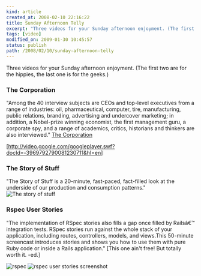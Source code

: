 ```yaml
---
kind: article
created_at: 2008-02-10 22:16:22
title: Sunday Afternoon Telly
excerpt: "Three videos for your Sunday afternoon enjoyment. (The first two are for the hippies, the last one is for the geeks.)"
tags: [video]
modified_on: 2009-01-30 10:45:57
status: publish 
path: /2008/02/10/sunday-afternoon-telly
---
```


Three videos for your Sunday afternoon enjoyment. (The first two are for the hippies, the last one is for the geeks.)

<h3>The Corporation</h3>

"Among the 40 interview subjects are CEOs and top-level executives from a range of industries: oil, pharmaceutical, computer, tire, manufacturing, public relations, branding, advertising and undercover marketing; in addition, a Nobel-prize winning economist, the first management guru, a corporate spy, and a range of academics, critics, historians and thinkers are also interviewed." <span class="attribution"><a href="ttp://www.thecorporation.com">The Corporation</a></span>

[http://video.google.com/googleplayer.swf?docId=-3969792790081230711&hl=en]

<h3> The Story of Stuff </h3>
"The Story of Stuff is a 20-minute, fast-paced, fact-filled look at the underside of our production and consumption patterns."

<img src='/static/images/picture-4.jpg' alt='The story of stuff' />

<h3>Rspec User Stories</h3>

"The implementation of RSpec stories also fills a gap once filled by Railsâ€™ integration tests. RSpec stories run against the whole stack of your application, including routes, controllers, models, and views.This 50-minute screencast introduces stories and shows you how to use them with pure Ruby code or inside a Rails application." [This one ain't free! But totally worth it. -ed.]

<img src='/static/images/cover-1.jpg' alt='rspec' />
<img src='/static/images/code.jpg' alt='rspec user stories screenshot' />